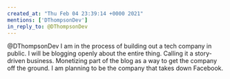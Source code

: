 ```yaml
---
created_at: "Thu Feb 04 23:39:14 +0000 2021"
mentions: ['DThompsonDev']
in_reply_to: @DThompsonDev
---
```


@DThompsonDev I am in the process of building out a tech company in public. I will be blogging openly about the entire thing. Calling it a story-driven business. Monetizing part of the blog as a way to get the company off the ground. I am planning to be the company that takes down Facebook.